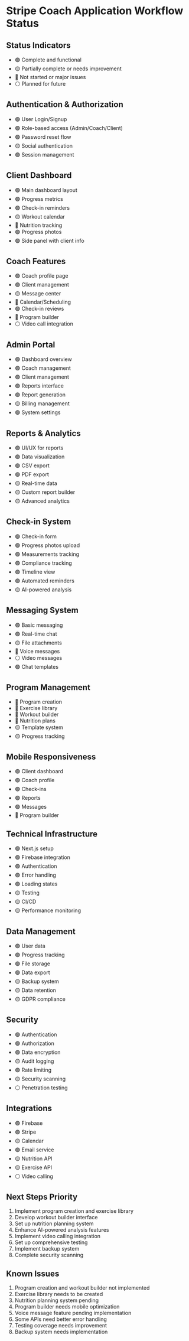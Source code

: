 # Stripe Coach Application Workflow Status

## Status Indicators
- 🟢 Complete and functional
- 🟡 Partially complete or needs improvement
- 🔴 Not started or major issues
- ⚪ Planned for future

## Authentication & Authorization
- 🟢 User Login/Signup
- 🟢 Role-based access (Admin/Coach/Client)
- 🟢 Password reset flow
- 🟡 Social authentication
- 🟢 Session management

## Client Dashboard
- 🟢 Main dashboard layout
- 🟢 Progress metrics
- 🟢 Check-in reminders
- 🟡 Workout calendar
- 🔴 Nutrition tracking
- 🟢 Progress photos
- 🟢 Side panel with client info

## Coach Features
- 🟢 Coach profile page
- 🟢 Client management
- 🟡 Message center
- 🔴 Calendar/Scheduling
- 🟢 Check-in reviews
- 🔴 Program builder
- ⚪ Video call integration

## Admin Portal
- 🟢 Dashboard overview
- 🟢 Coach management
- 🟢 Client management
- 🟢 Reports interface
- 🟢 Report generation
- 🟡 Billing management
- 🟢 System settings

## Reports & Analytics
- 🟢 UI/UX for reports
- 🟢 Data visualization
- 🟢 CSV export
- 🟢 PDF export
- 🟡 Real-time data
- 🟡 Custom report builder
- 🟡 Advanced analytics

## Check-in System
- 🟢 Check-in form
- 🟢 Progress photos upload
- 🟢 Measurements tracking
- 🟢 Compliance tracking
- 🟢 Timeline view
- 🟢 Automated reminders
- 🟡 AI-powered analysis

## Messaging System
- 🟢 Basic messaging
- 🟢 Real-time chat
- 🟡 File attachments
- 🔴 Voice messages
- ⚪ Video messages
- 🟢 Chat templates

## Program Management
- 🔴 Program creation
- 🔴 Exercise library
- 🔴 Workout builder
- 🔴 Nutrition plans
- 🟡 Template system
- 🟡 Progress tracking

## Mobile Responsiveness
- 🟢 Client dashboard
- 🟢 Coach profile
- 🟢 Check-ins
- 🟢 Reports
- 🟢 Messages
- 🔴 Program builder

## Technical Infrastructure
- 🟢 Next.js setup
- 🟢 Firebase integration
- 🟢 Authentication
- 🟢 Error handling
- 🟢 Loading states
- 🟡 Testing
- 🟡 CI/CD
- 🟡 Performance monitoring

## Data Management
- 🟢 User data
- 🟢 Progress tracking
- 🟢 File storage
- 🟢 Data export
- 🟡 Backup system
- 🟡 Data retention
- 🟡 GDPR compliance

## Security
- 🟢 Authentication
- 🟢 Authorization
- 🟢 Data encryption
- 🟡 Audit logging
- 🟢 Rate limiting
- 🟡 Security scanning
- ⚪ Penetration testing

## Integrations
- 🟢 Firebase
- 🟢 Stripe
- 🟡 Calendar
- 🟢 Email service
- 🟡 Nutrition API
- 🟡 Exercise API
- ⚪ Video calling

## Next Steps Priority
1. Implement program creation and exercise library
2. Develop workout builder interface
3. Set up nutrition planning system
4. Enhance AI-powered analysis features
5. Implement video calling integration
6. Set up comprehensive testing
7. Implement backup system
8. Complete security scanning

## Known Issues
1. Program creation and workout builder not implemented
2. Exercise library needs to be created
3. Nutrition planning system pending
4. Program builder needs mobile optimization
5. Voice message feature pending implementation
6. Some APIs need better error handling
7. Testing coverage needs improvement
8. Backup system needs implementation 